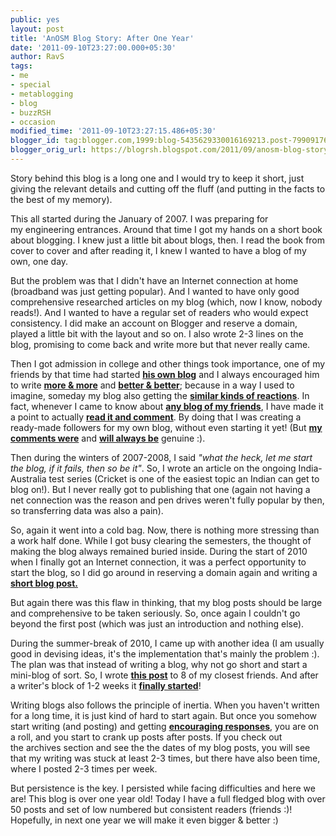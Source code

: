 ```yaml
---
public: yes
layout: post
title: 'AnOSM Blog Story: After One Year'
date: '2011-09-10T23:27:00.000+05:30'
author: RavS
tags:
- me
- special
- metablogging
- blog
- buzzRSH
- occasion
modified_time: '2011-09-10T23:27:15.486+05:30'
blogger_id: tag:blogger.com,1999:blog-5435629330016169213.post-7990917628232917066
blogger_orig_url: https://blogrsh.blogspot.com/2011/09/anosm-blog-story-after-one-year.html
---
```


  

Story behind this blog is a long one and I would try to keep it short, just giving the relevant details and cutting off the fluff (and putting in the facts to the best of my memory).

  

This all started during the January of 2007. I was preparing for my engineering entrances. Around that time I got my hands on a short book about blogging. I knew just a little bit about blogs, then. I read the book from cover to cover and after reading it, I knew I wanted to have a blog of my own, one day.

  

But the problem was that I didn't have an Internet connection at home (broadband was just getting popular). And I wanted to have only good comprehensive researched articles on my blog (which, now I know, nobody reads!). And I wanted to have a regular set of readers who would expect consistency. I did make an account on Blogger and reserve a domain, played a little bit with the layout and so on. I also wrote 2-3 lines on the blog, promising to come back and write more but that never really came.

  

Then I got admission in college and other things took importance, one of my friends by that time had started **[his own blog](http://herowerozero.blogspot.com/)** and I always encouraged him to write **[more & more](http://herowerozero.blogspot.com/2008/08/sand-of-time.html)** and **[better & better](http://herowerozero.blogspot.com/2010/04/my-experiment-with-faith.html)**; because in a way I used to imagine, someday my blog also getting the **[similar kinds of reactions](http://blogrsh.blogspot.com/2011/08/blog-post_26.html?showComment=1314422897837#c4233094452585982131)**. In fact, whenever I came to know about **[any blog of my friends](http://vksingh007.blogspot.com/2009/04/bright-shades-of-darkness.html)**, I have made it a point to actually **[read it and comment](http://anewexpression.blogspot.com/2010/11/reason-to-blog.html)**. By doing that I was creating a ready-made followers for my own blog, without even starting it yet! (But **[my comments were](http://myview-saurabh.blogspot.com/2009/07/indias-defeat-in-t20-2009-so-t20-world.html)** and **[will always be](http://skandgupt.blogspot.com/2011/08/ubuntu-wallpaper-n-wallpaper-skand_11.html)** genuine :).

  

Then during the winters of 2007-2008, I said _"what the heck, let me start the blog, if it fails, then so be it"_. So, I wrote an article on the ongoing India-Australia test series (Cricket is one of the easiest topic an Indian can get to blog on!). But I never really got to publishing that one (again not having a net connection was the reason and pen drives weren't fully popular by then, so transferring data was also a pain).

  

So, again it went into a cold bag. Now, there is nothing more stressing than a work half done. While I got busy clearing the semesters, the thought of making the blog always remained buried inside. During the start of 2010 when I finally got an Internet connection, it was a perfect opportunity to start the blog, so I did go around in reserving a domain again and writing a **[short blog post.](http://blogrsh.blogspot.com/2010/04/journey-begins.html)**

  

But again there was this flaw in thinking, that my blog posts should be large and comprehensive to be taken seriously. So, once again I couldn't go beyond the first post (which was just an introduction and nothing else).

  

During the summer-break of 2010, I came up with another idea (I am usually good in devising ideas, it's the implementation that's mainly the problem :). The plan was that instead of writing a blog, why not go short and start a mini-blog of sort. So, I wrote **[this post](http://blogrsh.blogspot.com/2010/07/buzzrsh-when-it-all-started.html)** to 8 of my closest friends. And after a writer's block of 1-2 weeks it **[finally started](http://blogrsh.blogspot.com/2010/07/i-no-longer-want-to-be-engineer.html)**!

  

Writing blogs also follows the principle of inertia. When you haven't written for a long time, it is just kind of hard to start again. But once you somehow start writing (and posting) and getting **[encouraging responses](http://blogrsh.blogspot.com/2011/08/blog-post_26.html?showComment=1314623785154#c7006818511029539635)**, you are on a roll, and you start to crank up posts after posts. If you check out the archives section and see the the dates of my blog posts, you will see that my writing was stuck at least 2-3 times, but there have also been time, where I posted 2-3 times per week.

  

But persistence is the key. I persisted while facing difficulties and here we are! This blog is over one year old! Today I have a full fledged blog with over 50 posts and set of low numbered but consistent readers (friends :)! Hopefully, in next one year we will make it even bigger & better :)